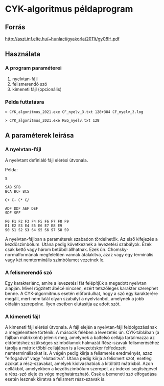 # CYK-algoritmus példaprogram

## Forrás

http://aszt.inf.elte.hu/~hunlaci/gyakorlat2011t/gy08H.pdf

## Használata

### A program paraméterei
 1. nyelvtan-fájl
 2. felismerendő szó
 3. kimeneti fájl (opcionális)

### Példa futtatásra

`> CYK_algoritmus_2021.exe CF_nyelv_3.txt 128+384 CF_nyelv_3.log`

`> CYK_algoritmus_2021.exe REG_nyelv.txt 128`

## A paraméterek leírása

### A nyelvtan-fájl

A nyelvtant definiáló fájl elérési útvonala.

Példa:
```
S

SAB SFB
BCA BCF BCS

C+ C- C* C/

ADF DDF AEF DEF
SDF SEF

F0 F1 F2 F3 F4 F5 F6 F7 F8 F9
E1 E2 E3 E4 E5 E6 E7 E8 E9
S0 S1 S2 S3 S4 S5 S6 S7 S8 S9
```

A nyelvtan-fájlban a paraméterek szabadon tördelhetők.
Az első kifejezés a kezdőszimbólum.
Utána pedig következnek a levezetési szabályok. Ezek csak kettő vagy három betűből állhatnak. Ezek ún. Chomsky-normálformának megfelelően vannak átalakítva, azaz vagy egy terminális vagy két nemterminális szimbólumot vezetnek le.

### A felismerendő szó

Egy karakterlánc, amire a levezetési fát felépítjük a megadott nyelvtan alapján. Mivel rögzített ábécé nincsen, ezért tetszőleges karakter szerephet benne. A CYK-algormitmus esetén előfordulhat, hogy a szó egy karakterére megáll, mert nem talál olyan szabályt a nyelvtanból, amelynek a jobb oldalán szerepelne. Ilyen esetben elutasítja az adott szót.

### A kimeneti fájl

A kimeneti fájl elérési útvonala. A fájl elején a nyelvtan-fájl feldolgozásának a megjelenítése történik. A második felében a levezetés ún. CYK-táblában (a fájlban mátrixként) jelenik meg, amelynek a balfelső cellája tartalmazza az eldöntéshez szükséges szimbólumok halmazát Rész-szavak felismeréséhez tárolja a mátrix többi cellájában is a levezetéskor felfedezett nemterminálisokat is. A végén pedig kiírja a felismerés eredményét, azaz "elfogadva" vagy "elutasitva". Utána pedig kiírja a felismert szót, esetleg azokat a rész-szavakat, amelyek kiolvashatóak a kitöltött mátrixból. Azon cellákból, amelyekben a kezdőszimbólum szerepel, az indexei segítségével a rész-szó eleje és vége meghatározható. Csak a bemeneti szó elfogadása esetén lesznek kiíratva a felismert rész-szavak is.